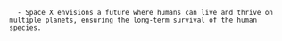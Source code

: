       - Space X envisions a future where humans can live and thrive on multiple planets, ensuring the long-term survival of the human species.


